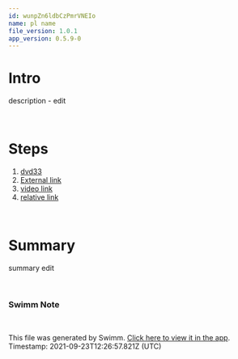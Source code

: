 ```yaml
---
id: wunpZn6ldbCzPmrVNEIo
name: pl name
file_version: 1.0.1
app_version: 0.5.9-0
---
```


# Intro 
 description - edit

<br/>

# Steps 
1. [dvd33](dvd33.2pEqk.sw.md) 
2. [External link](https://swimm.io) 
3. [video link](https://www.youtube.com/watch?v=DkGV5F4XnfQ) 
4. [relative link](/README.md) 


<br/>

# Summary 
 summary edit

<br/>

<!-- THIS IS AN AUTOGENERATED SECTION. DO NOT EDIT THIS SECTION DIRECTLY -->
### Swimm Note



<br/>

This file was generated by Swimm. [Click here to view it in the app](http://localhost:5000/#/repos/Z2l0aHViJTNBJTNBc3ItZXh0ZW5zaW9uJTNBJTNBZG91ZWs=/docs/wunpZn6ldbCzPmrVNEIo). Timestamp: 2021-09-23T12:26:57.821Z (UTC)